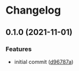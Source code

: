 # Changelog

## 0.1.0 (2021-11-01)


### Features

* initial commit ([d96787a](https://www.github.com/Mesteery/y4m/commit/d96787a6e7ee30dbf0c08c33a9ce79a2face6185))
